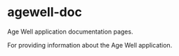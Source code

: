 # agewell-doc
Age Well application documentation pages.

For providing information about the Age Well application.

